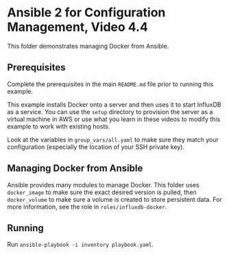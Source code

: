 # Ansible 2 for Configuration Management, Video 4.4

This folder demonstrates managing Docker from Ansible.

## Prerequisites

Complete the prerequisites in the main `README.md` file prior to running
this example.

This example installs Docker onto a server and then uses it to start InfluxDB
as a service. You can use the `setup` directory to provision the server as a
virtual machine in AWS or use what you learn in these videos to modify this
example to work with existing hosts.

Look at the variables in `group_vars/all.yaml` to make sure they match your
configuration (especially the location of your SSH private key).

## Managing Docker from Ansible

Ansible provides many modules to manage Docker. This folder uses `docker_image`
to make sure the exact desired version is pulled, then `docker_volume` to make
sure a volume is created to store persistent data. For more information, see
the role in `roles/influxdb-docker`.

## Running

Run `ansible-playbook -i inventory playbook.yaml`.
